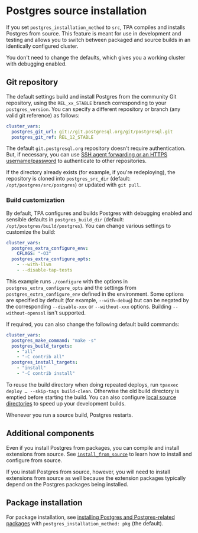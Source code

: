 # Postgres source installation

If you set `postgres_installation_method` to `src`, TPA compiles and 
installs Postgres from source. This feature is meant for use
in development and testing and allows you to switch between packaged
and source builds in an identically configured cluster.

You don't need to change the defaults, which gives you a
working cluster with debugging enabled.

## Git repository

The default settings build and install Postgres from the community
Git repository, using the `REL_xx_STABLE` branch corresponding to your
`postgres_version`. You can specify a different repository or branch
(any valid git reference) as follows:

```yaml
cluster_vars:
  postgres_git_url: git://git.postgresql.org/git/postgresql.git
  postgres_git_ref: REL_12_STABLE
```

The default `git.postgresql.org` repository doesn't require
authentication. But, if necessary, you can use
[SSH agent forwarding or an HTTPS username/password](git-credentials.md)
to authenticate to other repositories.

If the directory already exists (for example, if you're redeploying),
the repository is cloned into `postgres_src_dir` (default:
`/opt/postgres/src/postgres`) or updated with `git pull`.

### Build customization

By default, TPA configures and builds Postgres with debugging
enabled and sensible defaults in `postgres_build_dir` (default:
`/opt/postgres/build/postgres`). You can change various settings to
customize the build:

```yaml
cluster_vars:
  postgres_extra_configure_env:
    CFLAGS: "-O3"
  postgres_extra_configure_opts:
    - --with-llvm
    - --disable-tap-tests
```

This example runs `./configure` with the options in
`postgres_extra_configure_opts` and the settings from
`postgres_extra_configure_env` defined in the environment. Some
options are specified by default (for example, `--with-debug`) but can be
negated by the corresponding `--disable-xxx` or `--without-xxx`
options. Building `--without-openssl` isn't supported.

If required, you can also change the following default build commands:

```yaml
cluster_vars:
  postgres_make_command: "make -s"
  postgres_build_targets:
    - "all"
    - "-C contrib all"
  postgres_install_targets:
    - "install"
    - "-C contrib install"
```

To reuse the build directory when doing repeated deploys,
run `tpaexec deploy … --skip-tags build-clean`. Otherwise the old build
directory is emptied before starting the build. You can also configure
[local source directories](configure-source.md#local-source-directories)
to speed up your development builds.

Whenever you run a source build, Postgres restarts.

## Additional components

Even if you install Postgres from packages, you can compile and install
extensions from source. See
[`install_from_source`](install_from_source.md) to learn how to install and configure from source.

If you install Postgres from source, however, you will need to install
extensions from source as well because the extension packages typically
depend on the Postgres packages being installed.

## Package installation

For package installation, see
[installing Postgres and Postgres-related packages](postgres_installation_method_pkg.md)
with `postgres_installation_method: pkg` (the default).
